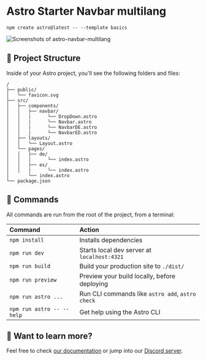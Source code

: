 # Astro Starter Navbar multilang
```
npm create astro@latest -- --template basics
```
![Screenshots of astro-navbar-multilang](screenshot.jpg)

## 🚀 Project Structure

Inside of your Astro project, you'll see the following folders and files:

```
/
├── public/
│   └── favicon.svg
├── src/
│   ├── components/
│   │   ├── navbar/
│   │   |      └── DropDown.astro
│   │   |      └── Navbar.astro
│   │   |      └── NavbarDE.astro
│   │   |      └── NavbarED.astro
│   ├── layouts/
│   │   └── Layout.astro
│   └── pages/
│   │   ├── de/
│   │   |      └── index.astro
│   │   ├── es/
│   │   |      └── index.astro
│       └── index.astro
└── package.json
```


## 🧞 Commands

All commands are run from the root of the project, from a terminal:

| Command                   | Action                                           |
| :------------------------ | :----------------------------------------------- |
| `npm install`             | Installs dependencies                            |
| `npm run dev`             | Starts local dev server at `localhost:4321`      |
| `npm run build`           | Build your production site to `./dist/`          |
| `npm run preview`         | Preview your build locally, before deploying     |
| `npm run astro ...`       | Run CLI commands like `astro add`, `astro check` |
| `npm run astro -- --help` | Get help using the Astro CLI                     |

## 👀 Want to learn more?

Feel free to check [our documentation](https://docs.astro.build) or jump into our [Discord server](https://astro.build/chat).
